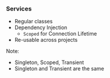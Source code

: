 ### Services

- Regular classes
- Dependency Injection
  - `Scoped` for Connection Lifetime
- Re-usable across projects

Note:

- Singleton, Scoped, Transient
- Singleton and Transient are the same
